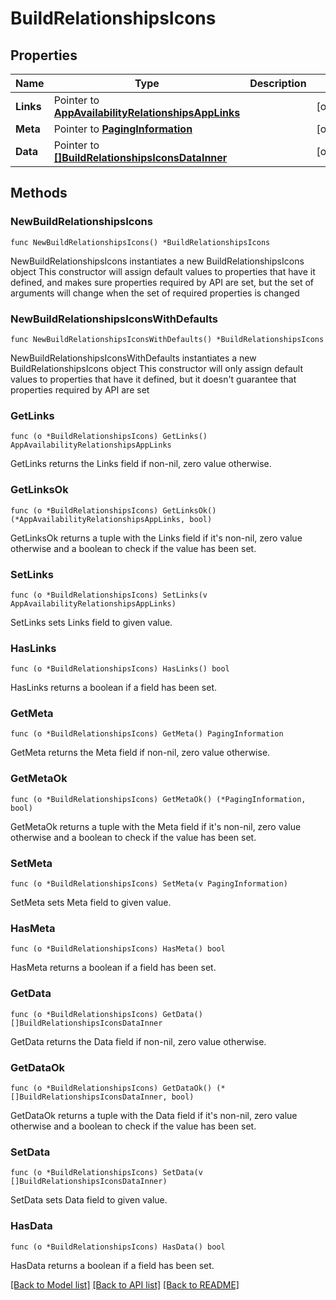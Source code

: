 # BuildRelationshipsIcons

## Properties

Name | Type | Description | Notes
------------ | ------------- | ------------- | -------------
**Links** | Pointer to [**AppAvailabilityRelationshipsAppLinks**](AppAvailabilityRelationshipsAppLinks.md) |  | [optional] 
**Meta** | Pointer to [**PagingInformation**](PagingInformation.md) |  | [optional] 
**Data** | Pointer to [**[]BuildRelationshipsIconsDataInner**](BuildRelationshipsIconsDataInner.md) |  | [optional] 

## Methods

### NewBuildRelationshipsIcons

`func NewBuildRelationshipsIcons() *BuildRelationshipsIcons`

NewBuildRelationshipsIcons instantiates a new BuildRelationshipsIcons object
This constructor will assign default values to properties that have it defined,
and makes sure properties required by API are set, but the set of arguments
will change when the set of required properties is changed

### NewBuildRelationshipsIconsWithDefaults

`func NewBuildRelationshipsIconsWithDefaults() *BuildRelationshipsIcons`

NewBuildRelationshipsIconsWithDefaults instantiates a new BuildRelationshipsIcons object
This constructor will only assign default values to properties that have it defined,
but it doesn't guarantee that properties required by API are set

### GetLinks

`func (o *BuildRelationshipsIcons) GetLinks() AppAvailabilityRelationshipsAppLinks`

GetLinks returns the Links field if non-nil, zero value otherwise.

### GetLinksOk

`func (o *BuildRelationshipsIcons) GetLinksOk() (*AppAvailabilityRelationshipsAppLinks, bool)`

GetLinksOk returns a tuple with the Links field if it's non-nil, zero value otherwise
and a boolean to check if the value has been set.

### SetLinks

`func (o *BuildRelationshipsIcons) SetLinks(v AppAvailabilityRelationshipsAppLinks)`

SetLinks sets Links field to given value.

### HasLinks

`func (o *BuildRelationshipsIcons) HasLinks() bool`

HasLinks returns a boolean if a field has been set.

### GetMeta

`func (o *BuildRelationshipsIcons) GetMeta() PagingInformation`

GetMeta returns the Meta field if non-nil, zero value otherwise.

### GetMetaOk

`func (o *BuildRelationshipsIcons) GetMetaOk() (*PagingInformation, bool)`

GetMetaOk returns a tuple with the Meta field if it's non-nil, zero value otherwise
and a boolean to check if the value has been set.

### SetMeta

`func (o *BuildRelationshipsIcons) SetMeta(v PagingInformation)`

SetMeta sets Meta field to given value.

### HasMeta

`func (o *BuildRelationshipsIcons) HasMeta() bool`

HasMeta returns a boolean if a field has been set.

### GetData

`func (o *BuildRelationshipsIcons) GetData() []BuildRelationshipsIconsDataInner`

GetData returns the Data field if non-nil, zero value otherwise.

### GetDataOk

`func (o *BuildRelationshipsIcons) GetDataOk() (*[]BuildRelationshipsIconsDataInner, bool)`

GetDataOk returns a tuple with the Data field if it's non-nil, zero value otherwise
and a boolean to check if the value has been set.

### SetData

`func (o *BuildRelationshipsIcons) SetData(v []BuildRelationshipsIconsDataInner)`

SetData sets Data field to given value.

### HasData

`func (o *BuildRelationshipsIcons) HasData() bool`

HasData returns a boolean if a field has been set.


[[Back to Model list]](../README.md#documentation-for-models) [[Back to API list]](../README.md#documentation-for-api-endpoints) [[Back to README]](../README.md)


